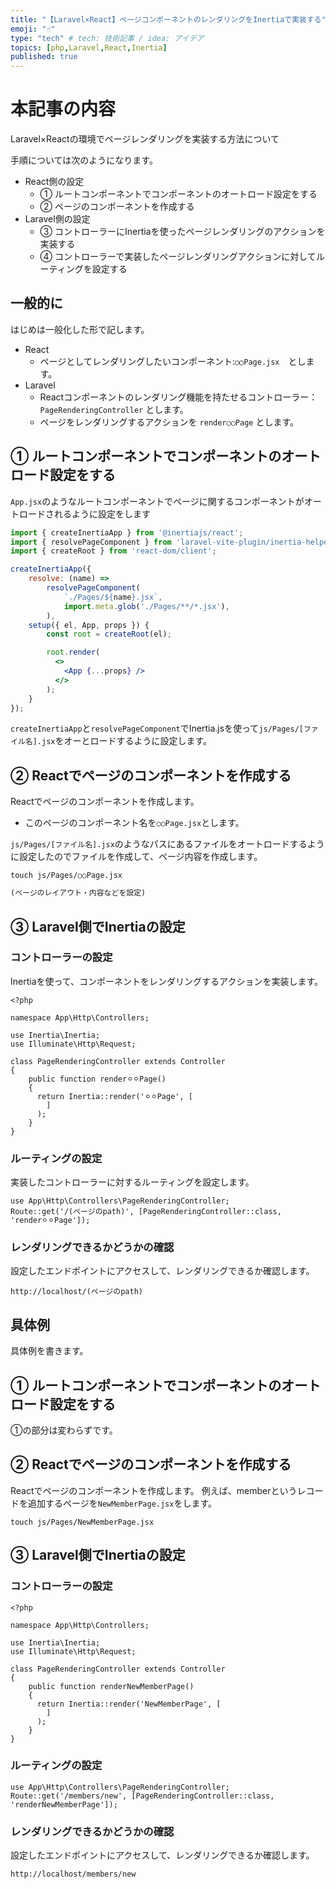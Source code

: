 ```yaml
---
title: "【Laravel×React】ページコンポーネントのレンダリングをInertiaで実装する"
emoji: "☝︎"
type: "tech" # tech: 技術記事 / idea: アイデア
topics: [php,Laravel,React,Inertia]
published: true
---
```


# 本記事の内容
Laravel×Reactの環境でページレンダリングを実装する方法について

手順については次のようになります。
 - React側の設定
   - ① ルートコンポーネントでコンポーネントのオートロード設定をする
   - ② ページのコンポーネントを作成する
 - Laravel側の設定 
   - ③ コントローラーにInertiaを使ったページレンダリングのアクションを実装する
   - ④ コントローラーで実装したページレンダリングアクションに対してルーティングを設定する

## 一般的に
はじめは一般化した形で記します。
 - React 
   - ページとしてレンダリングしたいコンポーネント:`○○Page.jsx`　とします。
 - Laravel
   - Reactコンポーネントのレンダリング機能を持たせるコントローラー：`PageRenderingController` とします。
   - ページをレンダリングするアクションを `render○○Page` とします。

## ① ルートコンポーネントでコンポーネントのオートロード設定をする
`App.jsx`のようなルートコンポーネントでページに関するコンポーネントがオートロードされるように設定をします

```js:resources/js/app.jsx
import { createInertiaApp } from '@inertiajs/react';
import { resolvePageComponent } from 'laravel-vite-plugin/inertia-helpers';
import { createRoot } from 'react-dom/client';

createInertiaApp({
    resolve: (name) =>
        resolvePageComponent(
            `./Pages/${name}.jsx`,
            import.meta.glob('./Pages/**/*.jsx'),
        ),
    setup({ el, App, props }) {
        const root = createRoot(el);

        root.render(
          <>
            <App {...props} />
          </>
        );
    }
});
```
`createInertiaApp`と`resolvePageComponent`でInertia.jsを使って`js/Pages/[ファイル名].jsx`をオーとロードするように設定します。

## ② Reactでページのコンポーネントを作成する
Reactでページのコンポーネントを作成します。
 - このページのコンポーネント名を`○○Page.jsx`とします。

`js/Pages/[ファイル名].jsx`のようなパスにあるファイルをオートロードするように設定したのでファイルを作成して、ページ内容を作成します。
```
touch js/Pages/○○Page.jsx
```

``` js:js/Pages/○○Page.jsx
(ページのレイアウト・内容などを設定)
```

## ③ Laravel側でInertiaの設定
### コントローラーの設定
Inertiaを使って、コンポーネントをレンダリングするアクションを実装します。

``` php:src/app/Http/Controllers/PageRenderingController.php
<?php

namespace App\Http\Controllers;

use Inertia\Inertia;
use Illuminate\Http\Request;

class PageRenderingController extends Controller
{
    public function render⚪︎⚪︎Page()
    {
      return Inertia::render('⚪︎⚪︎Page', [
        ]
      );
    }
}
```

### ルーティングの設定
実装したコントローラーに対するルーティングを設定します。
``` php:routes/web.php
use App\Http\Controllers\PageRenderingController;
Route::get('/(ページのpath)', [PageRenderingController::class, 'render⚪︎⚪︎Page']);
```

### レンダリングできるかどうかの確認
設定したエンドポイントにアクセスして、レンダリングできるか確認します。
```
http://localhost/(ページのpath)
```

## 具体例
具体例を書きます。

## ① ルートコンポーネントでコンポーネントのオートロード設定をする
①の部分は変わらずです。

## ② Reactでページのコンポーネントを作成する
Reactでページのコンポーネントを作成します。
例えば、memberというレコードを追加するページを`NewMemberPage.jsx`をします。

```
touch js/Pages/NewMemberPage.jsx
```

## ③ Laravel側でInertiaの設定
### コントローラーの設定
``` php:src/app/Http/Controllers/PageRenderingController.php
<?php

namespace App\Http\Controllers;

use Inertia\Inertia;
use Illuminate\Http\Request;

class PageRenderingController extends Controller
{
    public function renderNewMemberPage()
    {
      return Inertia::render('NewMemberPage', [
        ]
      );
    }
}
```

### ルーティングの設定
``` php:routes/web.php
use App\Http\Controllers\PageRenderingController;
Route::get('/members/new', [PageRenderingController::class, 'renderNewMemberPage']);
```

### レンダリングできるかどうかの確認
設定したエンドポイントにアクセスして、レンダリングできるか確認します。
```
http://localhost/members/new
```

